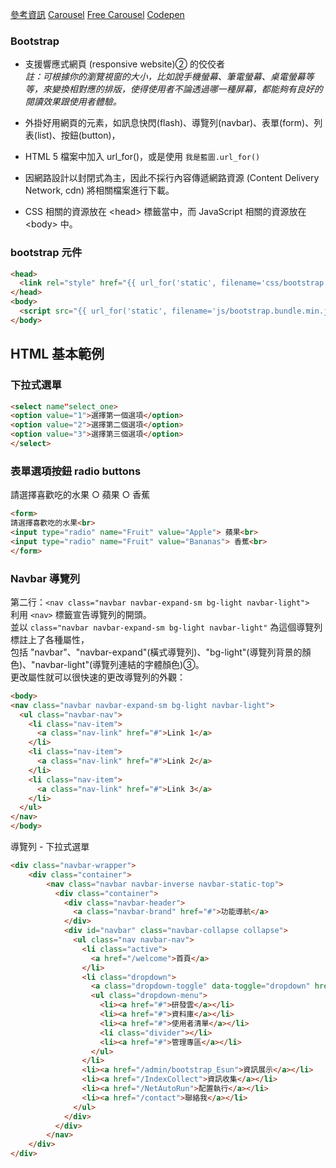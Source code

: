 
[參考資訊](http://tsweb44.com/TS_Bootstrap4/i4.html)
[Carousel](https://andy6804tw.github.io/2018/01/14/bootstrap-carousel/)
[Free Carousel](https://freefrontend.com/bootstrap-carousels/)
[Codepen](https://codepen.io/pen/)

### Bootstrap

* 支援響應式網頁 (responsive website)➁ 的佼佼者</br>
*註：可根據你的瀏覽視窗的大小，比如說手機螢幕、筆電螢幕、桌電螢幕等等，來變換相對應的排版，使得使用者不論透過哪一種屏幕，都能夠有良好的閱讀效果跟使用者體驗。*

* 外掛好用網頁的元素，如訊息快閃(flash)、導覽列(navbar)、表單(form)、列表(list)、按鈕(button)，

* HTML 5 檔案中加入 url_for()，或是使用 `我是藍圖.url_for()`
* 因網路設計以封閉式為主，因此不採行內容傳遞網路資源 (Content Delivery Network, cdn) 將相關檔案進行下載。
* CSS 相關的資源放在 \<head> 標籤當中，而 JavaScript 相關的資源放在 \<body> 中。

### bootstrap 元件
```html
<head>
  <link rel="style" href="{{ url_for('static', filename='css/bootstrap.min.css') }}">
</head>
<body>
  <script src="{{ url_for('static', filename='js/bootstrap.bundle.min.js') }}"></script>
</body>
```

## HTML 基本範例

### 下拉式選單

```html
<select name"select_one>
<option value="1">選擇第一個選項</option>
<option value="2">選擇第二個選項</option>
<option value="3">選擇第三個選項</option>
</select>
```

### 表單選項按鈕 radio buttons

請選擇喜歡吃的水果
○ 蘋果
○ 香蕉

```html
<form>
請選擇喜歡吃的水果<br>
<input type="radio" name="Fruit" value="Apple"> 蘋果<br>
<input type="radio" name="Fruit" value="Bananas"> 香蕉<br>
</form>
```

### Navbar 導覽列

第二行：`<nav class="navbar navbar-expand-sm bg-light navbar-light">` <br>
利用 `<nav>` 標籤宣告導覽列的開頭。                                     <br>
並以 `class="navbar navbar-expand-sm bg-light navbar-light"` 為這個導覽列標註上了各種屬性，                          <br>
包括 "navbar"、"navbar-expand"(橫式導覽列)、"bg-light"(導覽列背景的顏色)、"navbar-light"(導覽列連結的字體顏色)➂。      <br>
更改屬性就可以很快速的更改導覽列的外觀： <br>

```html
<body>
<nav class="navbar navbar-expand-sm bg-light navbar-light">
  <ul class="navbar-nav">
    <li class="nav-item">
      <a class="nav-link" href="#">Link 1</a>
    </li>
    <li class="nav-item">
      <a class="nav-link" href="#">Link 2</a>
    </li>
    <li class="nav-item">
      <a class="nav-link" href="#">Link 3</a>
    </li>
  </ul>
</nav>
</body>
```


導覽列 - 下拉式選單

```html
<div class="navbar-wrapper">
    <div class="container">
        <nav class="navbar navbar-inverse navbar-static-top">
          <div class="container">
            <div class="navbar-header">
              <a class="navbar-brand" href="#">功能導航</a>
            </div>
            <div id="navbar" class="navbar-collapse collapse">
              <ul class="nav navbar-nav">
                <li class="active">
                  <a href="/welcome">首頁</a>
                </li>
                <li class="dropdown">
                  <a class="dropdown-toggle" data-toggle="dropdown" href="#">帳號管理<span class="caret"></span></a>  
                  <ul class="dropdown-menu">
                    <li><a href="#">研發雲</a></li>
                    <li><a href="#">資料庫</a></li>
                    <li><a href="#">使用者清單</a></li>
                    <li class="divider"></li>
                    <li><a href="#">管理專區</a></li>
                  </ul>  
                </li>  
                <li><a href="/admin/bootstrap_Esun">資訊展示</a></li>
                <li><a href="/IndexCollect">資訊收集</a></li>
                <li><a href="/NetAutoRun">配置執行</a></li>
                <li><a href="/contact">聯絡我</a></li>
              </ul>
            </div>
          </div>
        </nav>
    </div>
</div>
```

